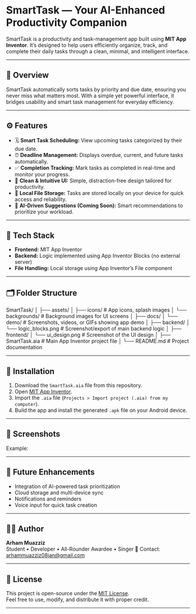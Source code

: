 # SmartTask — Your AI-Enhanced Productivity Companion

SmartTask is a productivity and task-management app built using **MIT App Inventor**. It’s designed to help users efficiently organize, track, and complete their daily tasks through a clean, minimal, and intelligent interface.

---

## 🧠 Overview

SmartTask automatically sorts tasks by priority and due date, ensuring you never miss what matters most. With a simple yet powerful interface, it bridges usability and smart task management for everyday efficiency.

---

## ⚙️ Features

- 🗓️ **Smart Task Scheduling:** View upcoming tasks categorized by their due date.  
- ⏰ **Deadline Management:** Displays overdue, current, and future tasks automatically.  
- ✅ **Completion Tracking:** Mark tasks as completed in real-time and monitor your progress.  
- 📱 **Clean & Intuitive UI:** Simple, distraction-free design tailored for productivity.  
- 💾 **Local File Storage:** Tasks are stored locally on your device for quick access and reliability.  
- 🤖 **AI-Driven Suggestions (Coming Soon):** Smart recommendations to prioritize your workload.  

---

## 🧩 Tech Stack

- **Frontend:** MIT App Inventor  
- **Backend:** Logic implemented using App Inventor Blocks (no external server)  
- **File Handling:** Local storage using App Inventor’s File component  

---

## 🗂️ Folder Structure

SmartTask/
│
├── assets/
│ ├── icons/ # App icons, splash images
│ └── backgrounds/ # Background images for UI screens
│
├── docs/
│ └── demo/ # Screenshots, videos, or GIFs showing app demo
│
├── backend/
│ └── logic_blocks.png # Screenshot/export of main backend logic
│
├── frontend/
│ └── ui_design.png # Screenshot of the UI design
│
├── SmartTask.aia # Main App Inventor project file
│
└── README.md # Project documentation


---

## 🧰 Installation

1. Download the `SmartTask.aia` file from this repository.  
2. Open [MIT App Inventor](https://appinventor.mit.edu/).  
3. Import the `.aia` file (`Projects > Import project (.aia) from my computer`).  
4. Build the app and install the generated `.apk` file on your Android device.  

---

## 📸 Screenshots


Example:



---

## 🚀 Future Enhancements

- Integration of AI-powered task prioritization  
- Cloud storage and multi-device sync  
- Notifications and reminders  
- Voice input for quick task creation  

---

## 👨‍💻 Author

**Arham Muazziz**  
Student • Developer • All-Rounder Awardee • Singer
📧 Contact: arhammuazziz08jan@gmail.com

---

## 📝 License

This project is open-source under the [MIT License](LICENSE).  
Feel free to use, modify, and distribute it with proper credit.

---
